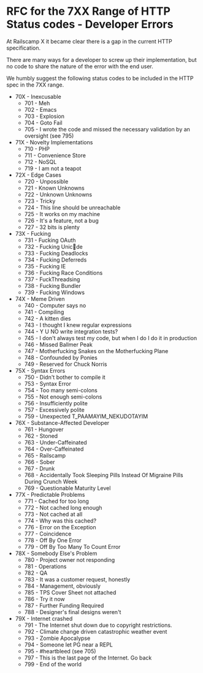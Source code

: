 # RFC for the 7XX Range of HTTP Status codes - Developer Errors

At Railscamp X it became clear there is a gap in the current HTTP specification.

There are many ways for a developer to screw up their implementation, but no code to share the nature of the error with the end user.

We humbly suggest the following status codes to be included in the HTTP spec in the 7XX range.

  * 70X - Inexcusable
    - 701 - Meh
    - 702 - Emacs
    - 703 - Explosion
    - 704 - Goto Fail
    - 705 - I wrote the code and missed the necessary validation by an oversight (see 795)
  * 71X - Novelty Implementations
    - 710 - PHP
    - 711 - Convenience Store
    - 712 - NoSQL
    - 719 - I am not a teapot
  * 72X - Edge Cases
    - 720 - Unpossible
    - 721 - Known Unknowns
    - 722 - Unknown Unknowns
    - 723 - Tricky
    - 724 - This line should be unreachable
    - 725 - It works on my machine
    - 726 - It's a feature, not a bug
    - 727 - 32 bits is plenty
  * 73X - Fucking
    - 731 - Fucking OAuth
    - 732 - Fucking Unic💩de
    - 733 - Fucking Deadlocks
    - 734 - Fucking Deferreds
    - 735 - Fucking IE
    - 736 - Fucking Race Conditions
    - 737 - FuckThreadsing
    - 738 - Fucking Bundler
    - 739 - Fucking Windows
  * 74X - Meme Driven
    - 740 - Computer says no
    - 741 - Compiling
    - 742 - A kitten dies
    - 743 - I thought I knew regular expressions
    - 744 - Y U NO write integration tests?
    - 745 - I don't always test my code, but when I do I do it in production
    - 746 - Missed Ballmer Peak
    - 747 - Motherfucking Snakes on the Motherfucking Plane
    - 748 - Confounded by Ponies
    - 749 - Reserved for Chuck Norris
  * 75X - Syntax Errors
    - 750 - Didn't bother to compile it
    - 753 - Syntax Error
    - 754 - Too many semi-colons
    - 755 - Not enough semi-colons
    - 756 - Insufficiently polite
    - 757 - Excessively polite
    - 759 - Unexpected T_PAAMAYIM_NEKUDOTAYIM
  * 76X - Substance-Affected Developer
    - 761 - Hungover
    - 762 - Stoned
    - 763 - Under-Caffeinated
    - 764 - Over-Caffeinated
    - 765 - Railscamp
    - 766 - Sober
    - 767 - Drunk
    - 768 - Accidentally Took Sleeping Pills Instead Of Migraine Pills During Crunch Week
    - 769 - Questionable Maturity Level
  * 77X - Predictable Problems
    - 771 - Cached for too long
    - 772 - Not cached long enough
    - 773 - Not cached at all
    - 774 - Why was this cached?
    - 776 - Error on the Exception
    - 777 - Coincidence
    - 778 - Off By One Error
    - 779 - Off By Too Many To Count Error
  * 78X - Somebody Else's Problem
    - 780 - Project owner not responding
    - 781 - Operations
    - 782 - QA
    - 783 - It was a customer request, honestly
    - 784 - Management, obviously
    - 785 - TPS Cover Sheet not attached
    - 786 - Try it now
    - 787 - Further Funding Required
    - 788 - Designer's final designs weren't
  * 79X - Internet crashed
    - 791 - The Internet shut down due to copyright restrictions.
    - 792 - Climate change driven catastrophic weather event
    - 793 - Zombie Apocalypse
    - 794 - Someone let PG near a REPL
    - 795 - #heartbleed (see 705)
    - 797 - This is the last page of the Internet. Go back
    - 799 - End of the world
